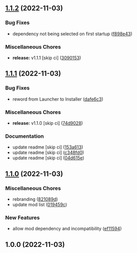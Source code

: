 ## [1.1.2](https://github.com/Wynntils/launchy/compare/v1.1.1...v1.1.2) (2022-11-03)


### Bug Fixes

* dependency not being selected on first startup ([f898e43](https://github.com/Wynntils/launchy/commit/f898e43a47d06196cdbc0fdd6d9d75672af363e2))


### Miscellaneous Chores

* **release:** v1.1.1 [skip ci] ([3090153](https://github.com/Wynntils/launchy/commit/3090153426d46888ec0eb08832b8e4c40abd7e0f))

## [1.1.1](https://github.com/Wynntils/launchy/compare/v1.1.0...v1.1.1) (2022-11-03)


### Bug Fixes

* reword from Launcher to Installer ([dafe6c3](https://github.com/Wynntils/launchy/commit/dafe6c36b4debd7f9c3aa40d318dfa253f5be591))


### Miscellaneous Chores

* **release:** v1.1.0 [skip ci] ([74d9028](https://github.com/Wynntils/launchy/commit/74d902868d5623402198f7eca63f08fd1c164136))


### Documentation

* update readme [skip ci] ([153a613](https://github.com/Wynntils/launchy/commit/153a6139010c8fbc7c578aeb04e3025f17ffea5d))
* update readme [skip ci] ([c348fd0](https://github.com/Wynntils/launchy/commit/c348fd08a436d957d6f4a974bd646295c5924f59))
* update readme [skip ci] ([04d615e](https://github.com/Wynntils/launchy/commit/04d615ecef04d5312ea8207a7d0820ac49c5d9e7))

## [1.1.0](https://github.com/Wynntils/launchy/compare/v1.0.0...v1.1.0) (2022-11-03)


### Miscellaneous Chores

* rebranding ([821089d](https://github.com/Wynntils/launchy/commit/821089dfacb862ce4915a629c378ce426d4dc1e4))
* update mod list ([019459c](https://github.com/Wynntils/launchy/commit/019459c08640e529afeba530d8f5c8c516d2d492))


### New Features

* allow mod dependency and incompatibility ([ef11594](https://github.com/Wynntils/launchy/commit/ef11594ae38743e4daac89232791877eb1ba8b01))

## 1.0.0 (2022-11-03)

